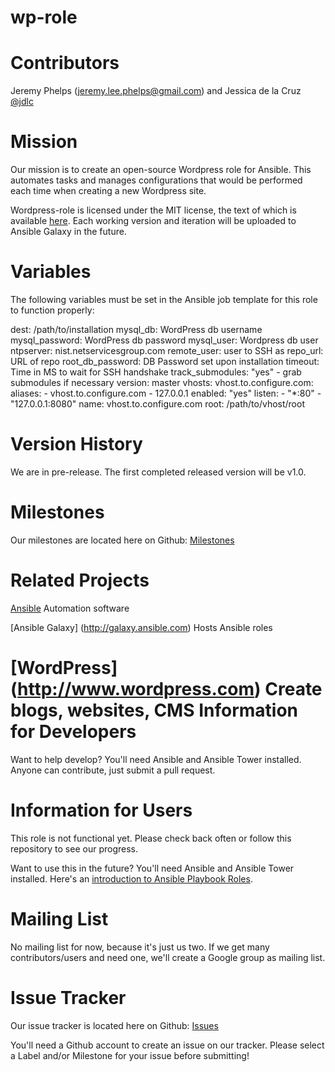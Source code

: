 # wp-role

Contributors  
============
Jeremy Phelps ([jeremy.lee.phelps@gmail.com](mailto:jeremy.lee.phelps@gmail.com)) and Jessica de la Cruz [@jdlc](https://github.com/jdlc)

Mission
==========
Our mission is to create an open-source Wordpress role for Ansible. This automates tasks and manages configurations that would be performed each time when creating a new Wordpress site.

Wordpress-role is licensed under the MIT license, the text of which is available [here](https://github.com/jlphelps/wp-role/blob/master/LICENSE). Each working version and iteration will be uploaded to Ansible Galaxy in the future.

Variables
=========
The following variables must be set in the Ansible job template for this role to function properly:

  dest: /path/to/installation
  mysql_db: WordPress db username
  mysql_password: WordPress db password
  mysql_user: Wordpress db user
  ntpserver: nist.netservicesgroup.com
  remote_user: user to SSH as
  repo_url: URL of repo
  root_db_password: DB Password set upon installation
  timeout: Time in MS to wait for SSH handshake
  track_submodules: "yes" - grab submodules if necessary
  version: master
  vhosts:
    vhost.to.configure.com:
      aliases:
        - vhost.to.configure.com
        - 127.0.0.1
      enabled: "yes"
      listen:
        - "*:80"
        - "127.0.0.1:8080"
      name: vhost.to.configure.com
      root: /path/to/vhost/root


Version History
==========
We are in pre-release. The first completed released version will be v1.0.

Milestones
==========
Our milestones are located here on Github: [Milestones](https://github.com/jlphelps/wp-role/milestones)

Related Projects
==========
[Ansible](http://www.ansible.com) Automation software

[Ansible Galaxy] (http://galaxy.ansible.com) Hosts Ansible roles

[WordPress] (http://www.wordpress.com) Create blogs, websites, CMS
Information for Developers
==========
Want to help develop? You'll need Ansible and Ansible Tower installed. Anyone can contribute, just submit a pull request.

Information for Users
==========
This role is not functional yet. Please check back often or follow this repository to see our progress.

Want to use this in the future? You'll need Ansible and Ansible Tower installed. Here's an [introduction to Ansible Playbook Roles](http://docs.ansible.com/playbooks_roles.html).

Mailing List
==========
No mailing list for now, because it's just us two. If we get many contributors/users and need one, we'll create a Google group as mailing list.

Issue Tracker
==========
Our issue tracker is located here on Github: [Issues](https://github.com/jlphelps/wp-role/issues)

You'll need a Github account to create an issue on our tracker. Please select a Label and/or Milestone for your issue before submitting!

